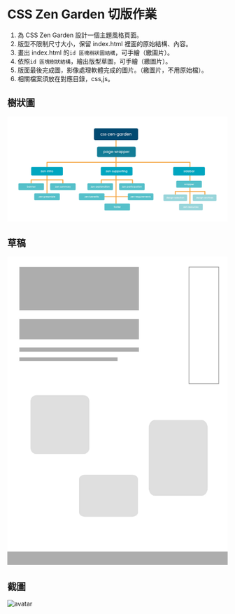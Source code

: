 # CSS Zen Garden 切版作業

1. 為 CSS Zen Garden 設計一個主題風格頁面。
2. 版型不限制尺寸大小，保留 index.html 裡面的原始結構、內容。
3. 畫出 index.html 的`id 區塊樹狀圖結構`，可手繪（繳圖片）。
4. 依照`id 區塊樹狀結構`，繪出版型草圖，可手繪（繳圖片）。
5. 版面最後完成圖，影像處理軟體完成的圖片。（繳圖片，不用原始檔）。
6. 相關檔案須放在對應目錄，css,js。

## 樹狀圖
![avatar](https://github.com/wdaweb/css-zen-garden-tsaichia/blob/master/%E6%A8%B9%E7%8B%80%E5%9C%96.jpg?raw=true)

## 草稿
![avatar](https://github.com/wdaweb/css-zen-garden-tsaichia/blob/master/%E8%8D%89%E7%A8%BF.jpg?raw=true)

## 截圖
![avatar](https://github.com/wdaweb/css-zen-garden-tsaichia/blob/master/%E6%88%AA%E5%9C%96.jpg?raw=true)
